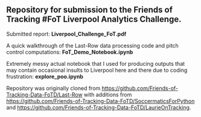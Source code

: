 ## Repository for submission to the Friends of Tracking #FoT Liverpool Analytics Challenge. 


Submitted report: **Liverpool_Challenge_FoT.pdf**

A quick walkthrough of the Last-Row data processing code and pitch control computations: **FoT_Demo_Notebook.ipynb**

Extremely messy actual notebook that I used for producing outputs that may contain occasional insults to Liverpool here and there due to coding
frustration: **explore_poo.ipynb**

Repository was originally cloned from https://github.com/Friends-of-Tracking-Data-FoTD/Last-Row with additions from https://github.com/Friends-of-Tracking-Data-FoTD/SoccermaticsForPython and https://github.com/Friends-of-Tracking-Data-FoTD/LaurieOnTracking.
